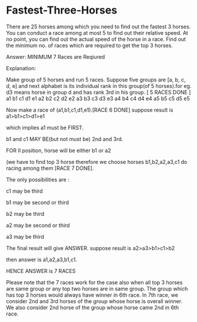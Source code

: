 # Fastest-Three-Horses

There are 25 horses among which you need to find out the fastest 3 horses. You can conduct a race among at most 5 to find out their relative speed. At no point, you can find out the actual speed of the horse in a race. Find out the minimum no. of races which are required to get the top 3 horses.

Answer: MINIMUM 7 Races are Reqiured

Explanation:

Make group of 5 horses and run 5 races. Suppose five groups are [a, b, c, d, e] and next alphabet is its individual rank in this group(of 5 horses).for eg. d3 means horse in group d and has rank 3rd in his group. [ 5 RACES DONE ] 
a1 b1 c1 d1 e1 
a2 b2 c2 d2 e2 
a3 b3 c3 d3 e3 
a4 b4 c4 d4 e4 
a5 b5 c5 d5 e5 

Now make a race of (a1,b1,c1,d1,e1).[RACE 6 DONE] suppose result is a1>b1>c1>d1>e1 

which implies a1 must be FIRST. 

b1 and c1 MAY BE(but not must be) 2nd and 3rd. 

FOR II position, horse will be either b1 or a2 

(we have to find top 3 horse therefore we choose horses b1,b2,a2,a3,c1 do racing among them [RACE 7 DONE]. 

The only possibilities are : 

c1 may be third 

b1 may be second or third 

b2 may be third 

a2 may be second or third 

a3 may be third 

The final result will give ANSWER. suppose result is a2>a3>b1>c1>b2 

then answer is a1,a2,a3,b1,c1. 

HENCE ANSWER is 7 RACES 

Please note that the 7 races work for the case also when all top 3 horses are same group or any top two horses are in same group. The group which has top 3 horses would always have winner in 6th race. In 7th race, we consider 2nd and 3rd horses of the group whose horse is overall winner. We also consider 2nd horse of the group whose horse came 2nd in 6th race. 
